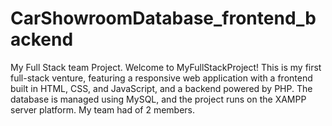 # CarShowroomDatabase_frontend_backend
My Full Stack team Project.
Welcome to MyFullStackProject! This is my first full-stack venture, featuring a responsive web application with a frontend built in HTML, CSS, and JavaScript, and a backend powered by PHP. The database is managed using MySQL, and the project runs on the XAMPP server platform.
My team had of 2 members.
